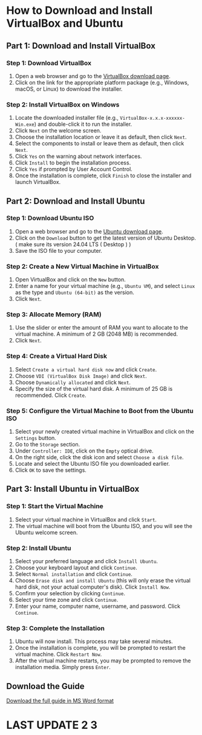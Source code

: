 # How to Download and Install VirtualBox and Ubuntu

## Part 1: Download and Install VirtualBox

### Step 1: Download VirtualBox
1. Open a web browser and go to the [VirtualBox download page](https://www.virtualbox.org/wiki/Downloads).
2. Click on the link for the appropriate platform package (e.g., Windows, macOS, or Linux) to download the installer.

### Step 2: Install VirtualBox on Windows
1. Locate the downloaded installer file (e.g., `VirtualBox-x.x.x-xxxxxx-Win.exe`) and double-click it to run the installer.
2. Click `Next` on the welcome screen.
3. Choose the installation location or leave it as default, then click `Next`.
4. Select the components to install or leave them as default, then click `Next`.
5. Click `Yes` on the warning about network interfaces.
6. Click `Install` to begin the installation process.
7. Click `Yes` if prompted by User Account Control.
8. Once the installation is complete, click `Finish` to close the installer and launch VirtualBox.

## Part 2: Download and Install Ubuntu

### Step 1: Download Ubuntu ISO
1. Open a web browser and go to the [Ubuntu download page](https://ubuntu.com/download/desktop).
2. Click on the `Download` button to get the latest version of Ubuntu Desktop. ( make sure its version 24.04 LTS ( Desktop ) )
3. Save the ISO file to your computer.

### Step 2: Create a New Virtual Machine in VirtualBox
1. Open VirtualBox and click on the `New` button.
2. Enter a name for your virtual machine (e.g., `Ubuntu VM`), and select `Linux` as the type and `Ubuntu (64-bit)` as the version.
3. Click `Next`.

### Step 3: Allocate Memory (RAM)
1. Use the slider or enter the amount of RAM you want to allocate to the virtual machine. A minimum of 2 GB (2048 MB) is recommended.
2. Click `Next`.

### Step 4: Create a Virtual Hard Disk
1. Select `Create a virtual hard disk now` and click `Create`.
2. Choose `VDI (VirtualBox Disk Image)` and click `Next`.
3. Choose `Dynamically allocated` and click `Next`.
4. Specify the size of the virtual hard disk. A minimum of 25 GB is recommended. Click `Create`.

### Step 5: Configure the Virtual Machine to Boot from the Ubuntu ISO
1. Select your newly created virtual machine in VirtualBox and click on the `Settings` button.
2. Go to the `Storage` section.
3. Under `Controller: IDE`, click on the `Empty` optical drive.
4. On the right side, click the disk icon and select `Choose a disk file`.
5. Locate and select the Ubuntu ISO file you downloaded earlier.
6. Click `OK` to save the settings.

## Part 3: Install Ubuntu in VirtualBox

### Step 1: Start the Virtual Machine
1. Select your virtual machine in VirtualBox and click `Start`.
2. The virtual machine will boot from the Ubuntu ISO, and you will see the Ubuntu welcome screen.

### Step 2: Install Ubuntu
1. Select your preferred language and click `Install Ubuntu`.
2. Choose your keyboard layout and click `Continue`.
3. Select `Normal installation` and click `Continue`.
4. Choose `Erase disk and install Ubuntu` (this will only erase the virtual hard disk, not your actual computer's disk). Click `Install Now`.
5. Confirm your selection by clicking `Continue`.
6. Select your time zone and click `Continue`.
7. Enter your name, computer name, username, and password. Click `Continue`.

### Step 3: Complete the Installation
1. Ubuntu will now install. This process may take several minutes.
2. Once the installation is complete, you will be prompted to restart the virtual machine. Click `Restart Now`.
3. After the virtual machine restarts, you may be prompted to remove the installation media. Simply press `Enter`.



## Download the Guide

[Download the full guide in MS Word format](./VGuide.docx)


# LAST UPDATE 2 3